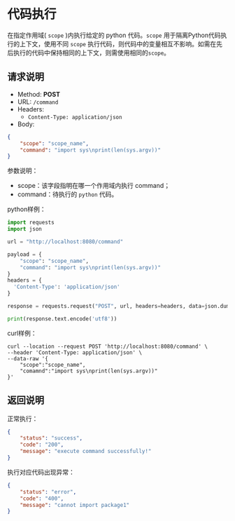 # 代码执行

在指定作用域( `scope` )内执行给定的 python 代码。`scope`  用于隔离Python代码执行的上下文，使用不同 `scope` 执行代码，则代码中的变量相互不影响。如需在先后执行的代码中保持相同的上下文，则需使用相同的`scope`。

## 请求说明

- Method: **POST**
- URL: `/command`
- Headers:
    - `Content-Type: application/json`
- Body:
```json
{
    "scope": "scope_name",
    "command": "import sys\nprint(len(sys.argv))"
}
```

参数说明：

- scope：该字段指明在哪一个作用域内执行 command；
- command：待执行的 `python` 代码。

python样例：

```python
import requests
import json

url = "http://localhost:8080/command"

payload = {
    "scope": "scope_name",
    "command": "import sys\nprint(len(sys.argv))"
}
headers = {
  'Content-Type': 'application/json'
}

response = requests.request("POST", url, headers=headers, data=json.dumps(payload))

print(response.text.encode('utf8'))
```

curl样例：

```shell
curl --location --request POST 'http://localhost:8080/command' \
--header 'Content-Type: application/json' \
--data-raw '{
	"scope":"scope_name",
	"comamnd":"import sys\nprint(len(sys.argv))"
}'
```

## 返回说明

正常执行：

```json
{
    "status": "success",
    "code": "200",
    "message": "execute command successfully!"
}
```

执行对应代码出现异常：

```json
{
    "status": "error",
    "code": "400",
    "message": "cannot import package1"
}
```

